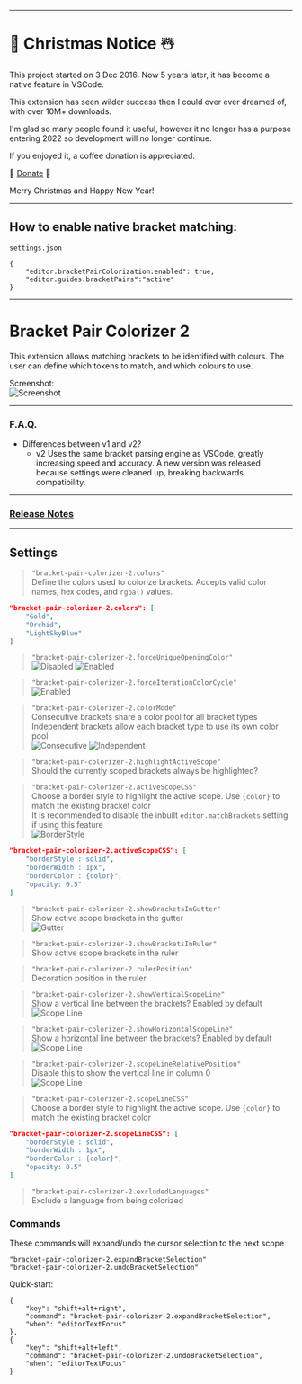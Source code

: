 
---

# 🎄 Christmas Notice ☃️

This project started on 3 Dec 2016. Now 5 years later, it has become a native feature in VSCode.

This extension has seen wilder success then I could over ever dreamed of, with over 10M+ downloads.

I'm glad so many people found it useful, however it no longer has a purpose entering 2022 so development will no longer continue.

If you enjoyed it, a coffee donation is appreciated: 

🎁 [Donate](https://ko-fi.com/bracketpaircolorizer) 🎁

Merry Christmas and Happy New Year!

---

## How to enable native bracket matching:

`settings.json`
```
{
    "editor.bracketPairColorization.enabled": true,
    "editor.guides.bracketPairs":"active"
}
```

---

# Bracket Pair Colorizer 2

This extension allows matching brackets to be identified with colours. The user can define which tokens to match, and which colours to use.

Screenshot:  
![Screenshot](https://github.com/CoenraadS/Bracket-Pair-Colorizer-2/raw/HEAD/images/example.png "Bracket Pair Colorizer")

---

### F.A.Q. 

- Differences between v1 and v2?
    - v2 Uses the same bracket parsing engine as VSCode, greatly increasing speed and accuracy. A new version was released because settings were cleaned up, breaking backwards compatibility.

---

### [Release Notes](https://github.com/CoenraadS/Bracket-Pair-Colorizer-2/blob/HEAD/CHANGELOG.md)

---

## Settings

> `"bracket-pair-colorizer-2.colors"`  
Define the colors used to colorize brackets. Accepts valid color names, hex codes, and `rgba()` values.
```json
"bracket-pair-colorizer-2.colors": [
    "Gold",
    "Orchid",
    "LightSkyBlue"
]
```

> `"bracket-pair-colorizer-2.forceUniqueOpeningColor"`  
![Disabled](https://github.com/CoenraadS/Bracket-Pair-Colorizer-2/raw/HEAD/images/forceUniqueOpeningColorDisabled.png "forceUniqueOpeningColor Disabled")
![Enabled](https://github.com/CoenraadS/Bracket-Pair-Colorizer-2/raw/HEAD/images/forceUniqueOpeningColorEnabled.png "forceUniqueOpeningColor Enabled")

> `"bracket-pair-colorizer-2.forceIterationColorCycle"`  
![Enabled](https://github.com/CoenraadS/Bracket-Pair-Colorizer-2/raw/HEAD/images/forceIterationColorCycleEnabled.png "forceIterationColorCycle Enabled")

>`"bracket-pair-colorizer-2.colorMode"`  
Consecutive brackets share a color pool for all bracket types  
Independent brackets allow each bracket type to use its own color pool  
![Consecutive](https://github.com/CoenraadS/Bracket-Pair-Colorizer-2/raw/HEAD/images/consecutiveExample.png "Consecutive Example")
![Independent](https://github.com/CoenraadS/Bracket-Pair-Colorizer-2/raw/HEAD/images/independentExample.png "Independent Example")

> `"bracket-pair-colorizer-2.highlightActiveScope"`  
Should the currently scoped brackets always be highlighted?

> `"bracket-pair-colorizer-2.activeScopeCSS"`  
Choose a border style to highlight the active scope. Use `{color}` to match the existing bracket color  
It is recommended to disable the inbuilt `editor.matchBrackets` setting if using this feature  
![BorderStyle](https://github.com/CoenraadS/Bracket-Pair-Colorizer-2/raw/HEAD/images/activeScopeBorder.png "Active Scope Border Example")  

```json
"bracket-pair-colorizer-2.activeScopeCSS": [
    "borderStyle : solid",
    "borderWidth : 1px",
    "borderColor : {color}",
    "opacity: 0.5"
]
```

> `"bracket-pair-colorizer-2.showBracketsInGutter"`  
> Show active scope brackets in the gutter  
![Gutter](https://github.com/CoenraadS/Bracket-Pair-Colorizer-2/raw/HEAD/images/gutter.png "Gutter Brackets Example") 

> `"bracket-pair-colorizer-2.showBracketsInRuler"`  
> Show active scope brackets in the ruler  

> `"bracket-pair-colorizer-2.rulerPosition"`  
> Decoration position in the ruler

>`"bracket-pair-colorizer-2.showVerticalScopeLine"`  
Show a vertical line between the brackets?  Enabled by default   
![Scope Line](https://github.com/CoenraadS/Bracket-Pair-Colorizer-2/raw/HEAD/images/no-extra.png "Gutter Brackets Example")  

>`"bracket-pair-colorizer-2.showHorizontalScopeLine"`  
Show a horizontal line between the brackets? Enabled by default   
![Scope Line](https://github.com/CoenraadS/Bracket-Pair-Colorizer-2/raw/HEAD/images/extra.png "Gutter Brackets Example")  

>`"bracket-pair-colorizer-2.scopeLineRelativePosition"`  
Disable this to show the vertical line in column 0  
![Scope Line](https://github.com/CoenraadS/Bracket-Pair-Colorizer-2/raw/HEAD/images/no-relative.png "Gutter Brackets Example")  
  
>`"bracket-pair-colorizer-2.scopeLineCSS"`  
Choose a border style to highlight the active scope. Use `{color}` to match the existing bracket color 

```json
"bracket-pair-colorizer-2.scopeLineCSS": [
    "borderStyle : solid",
    "borderWidth : 1px",
    "borderColor : {color}",
    "opacity: 0.5"
]
```

>`"bracket-pair-colorizer-2.excludedLanguages"`  
Exclude a language from being colorized

### Commands

These commands will expand/undo the cursor selection to the next scope

`"bracket-pair-colorizer-2.expandBracketSelection"`  
`"bracket-pair-colorizer-2.undoBracketSelection"`

Quick-start:

```
{
    "key": "shift+alt+right",
    "command": "bracket-pair-colorizer-2.expandBracketSelection",
    "when": "editorTextFocus"
},
{
    "key": "shift+alt+left",
    "command": "bracket-pair-colorizer-2.undoBracketSelection",
    "when": "editorTextFocus"
}
```
